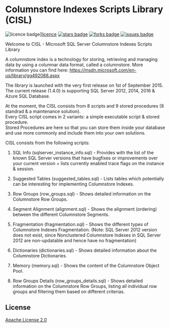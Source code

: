 # Columnstore Indexes Scripts Library (CISL)
![licence badge]][licence]
[![stars badge]][stars]
[![forks badge]][forks]
[![issues badge]][issues]

[licence badge]:https://img.shields.io/badge/License-Apache%202.0-blue.svg
[stars badge]:https://img.shields.io/github/stars/NikoNeugebauer/CISL.svg
[forks badge]:https://img.shields.io/github/forks/NikoNeugebauer/CISL.svg
[issues badge]:https://img.shields.io/github/issues/NikoNeugebauer/CISL.svg

[licence]:https://github.com/NikoNeugebauer/CISL/blob/master/LICENSE
[stars]:https://github.com/NikoNeugebauer/CISL/stargazers
[forks]:https://github.com/NikoNeugebauer/CISL/network
[issues]:https://github.com/NikoNeugebauer/CISL/issues

Welcome to CISL - Microsoft SQL Server Columnstore Indexes Scripts Library

A columnstore index is a technology for storing, retrieving and managing data by using a columnar data format, called a columnstore. More information you can find here: https://msdn.microsoft.com/en-us/library/gg492088.aspx

The library is launched with the very first release on 1st of September 2015. 
The current release (1.4.0) is supporting SQL Server 2012, 2014, 2016 & Azure SQL Database.  

At the moment, the CISL consists from 8 scripts and 9 stored procedures (8 standrad & a maintenance solution).  
Every CISL script comes in 2 variants: a simple executable script & stored procedure.  
Stored Procedures are here so that you can store them inside your database and use more commonly and include them into your own solutions.  

CISL consists from the following scripts:  

1. SQL Info (sqlserver_instance_info.sql) - Provides with the list of the known SQL Server versions that have bugfixes or improvements over your current version + lists currently enabled trace flags on the instance & session.  

2. Suggested Tables (suggested_tables.sql) - Lists tables which potentially can be interesting for implementing Columnstore Indexes.  

3. Row Groups (row_groups.sql) - Shows detailed information on the Columnstore Row Groups.  

4. Segment Alignment (alignment.sql) - Shows the alignment (ordering) between the different Columnstore Segments.  

5. Fragmentation (fragmentation.sql) - Shows the different types of Columnstore Indexes Fragmentation.  (Note: SQL Server 2012 version does not exist, since Nonclustered Columnstore Indexes in SQL Server 2012 are non-updatable and hence have no fragmentation)

6. Dictionaries (dictionaries.sql) - Shows detailed information about the Columnstore Dictionaries.  

7. Memory (memory.sql) - Shows the content of the Columnstore Object Pool.  

8. Row Groups Details (row_groups_details.sql) - Shows detailed information on the Columnstore Row Groups, listing all individual row groups and filtering them based on different criterias. 


## License
[Apache License 2.0](\LICENSE)
